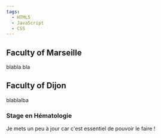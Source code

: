 ```yaml
---
tags:
  - HTML5
  - JavaScript
  - CSS
---
```


## Faculty of Marseille
blabla bla  

## Faculty of Dijon 
blablalba
### Stage en Hématologie

Je mets un peu à jour car c'est essentiel de pouvoir le faire !